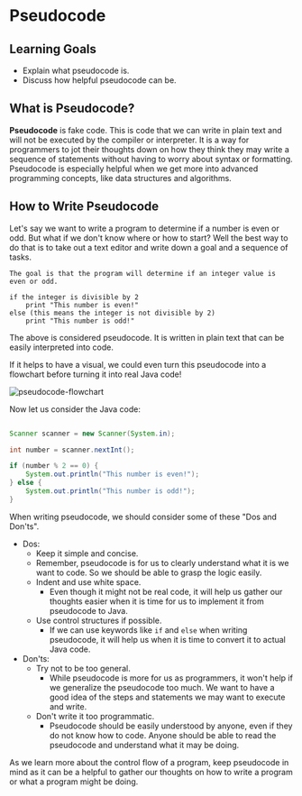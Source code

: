 # Pseudocode

## Learning Goals

- Explain what pseudocode is.
- Discuss how helpful pseudocode can be.

## What is Pseudocode?

**Pseudocode** is fake code. This is code that we can write in plain text and
will not be executed by the compiler or interpreter. It is a way for programmers
to jot their thoughts down on how they think they may write a sequence of
statements without having to worry about syntax or formatting. Pseudocode is
especially helpful when we get more into advanced programming concepts, like
data structures and algorithms.

## How to Write Pseudocode

Let's say we want to write a program to determine if a number is even or odd.
But what if we don't know where or how to start? Well the best way to do that is
to take out a text editor and write down a goal and a sequence of tasks.

```text
The goal is that the program will determine if an integer value is even or odd.

if the integer is divisible by 2
    print "This number is even!"
else (this means the integer is not divisible by 2)
    print "This number is odd!"       
```

The above is considered pseudocode. It is written in plain text that can be
easily interpreted into code.

If it helps to have a visual, we could even turn this pseudocode into a
flowchart before turning it into real Java code!

![pseudocode-flowchart](https://curriculum-content.s3.amazonaws.com/java-mod-1/pseudocode/pseudocode-flowchart.png)

Now let us consider the Java code:

```java

Scanner scanner = new Scanner(System.in);

int number = scanner.nextInt();

if (number % 2 == 0) {
    System.out.println("This number is even!");
} else {
    System.out.println("This number is odd!");
}
```

When writing pseudocode, we should consider some of these "Dos and Don'ts".

- Dos:
  - Keep it simple and concise.
  - Remember, pseudocode is for us to clearly understand what it is we want
    to code. So we should be able to grasp the logic easily.
  - Indent and use white space.
    - Even though it might not be real code, it will help us gather our thoughts
      easier when it is time for us to implement it from pseudocode to Java.
  - Use control structures if possible.
    - If we can use keywords like `if` and `else` when writing pseudocode, it
      will help us when it is time to convert it to actual Java code.
- Don'ts:
  - Try not to be too general.
    - While pseudocode is more for us as programmers, it won't help if we
      generalize the pseudocode too much. We want to have a good idea of the
      steps and statements we may want to execute and write.
  - Don't write it too programmatic.
    - Pseudocode should be easily understood by anyone, even if they do not
      know how to code. Anyone should be able to read the pseudocode and
      understand what it may be doing.

As we learn more about the control flow of a program, keep pseudocode in mind as
it can be a helpful to gather our thoughts on how to write a program or what a
program might be doing.
